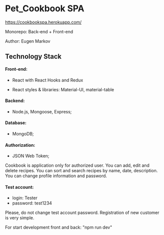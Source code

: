 # Pet_Cookbook SPA
https://cookbookspa.herokuapp.com/

Monorepo: Back-end + Front-end

Author: Eugen Markov

## Technology Stack
#### Front-end:

- React with React Hooks and Redux

- React styles & libraries: Material-UI, material-table

#### Backend: 
- Node.js, Mongoose, Express;
#### Database:
- MongoDB;
#### Authorization:
- JSON Web Token;

Cookbook is application only for authorized user. 
You can add, edit and delete recipes. 
You can sort and search recipes by name, date, description.
You can change profile information and password.

#### Test account:
- login:  Tester
- password: test1234
 
 Please, do not change test account password.
 Registration of new customer is very simple.
 
 For start development front and back: "npm run dev"



